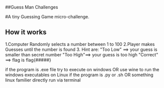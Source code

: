 ##Guess Man Challenges

#A tiny Guessing Game micro-challenge.

## How it works

1.Computer Randomly selects a number between 1 to 100
2.Player makes Guesses until the number is found
3. Hint are:
  "Too Low" ==> your guess is smaller than secret number
  "Too High"==> your guess is too high
  "Correct" ==> flag is flag{#####}

if the program is .exe file try to execute on windows OR use wine to run the windows executables on Linux
if the program is .py or .sh OR something linux familier directly run via terminal
